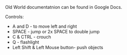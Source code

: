Old World documentatnion can be found in Google Docs. 


Controls:
- A and D - to move left and right
- SPACE - jump or 2x SPACE to double jump
- C & CTRL - crouch
- Q - flashlight
- Left Shift & Left Mouse button- push objects

